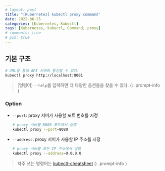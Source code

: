 ```yaml
---
# layout: post
title: "[Kubernetes] kubectl proxy command"
date: 2022-06-25
categories: [Kubernetes, Kubectl]
tags: [Kubernetes, kubectl, Command, proxy]
# comments: true
# pin: true
---
```


## 기본 구조

```bash
# URL을 통해 API 서버와 통신할 수 있다.
kubectl proxy http://localhost:8001
```

> [명령어] `--help`를 입력하면 더 다양한 옵션들을 찾을 수 있다.
{: .prompt-info }

### Option

- `--port`: proxy 서버가 사용할 포트 번호를 지정
    ```bash
    # proxy 서버를 8080 포트에서 실행
    kubectl proxy --port=8080
    ```

- `--address`: proxy 서버가 사용할 IP 주소를 지정
    ```bash
    # proxy 서버를 모든 IP 주소에서 실행
    kubectl proxy --address=0.0.0.0
    ```

> 자주 쓰는 명령어는 [kubectl-cheatsheet](https://kubernetes.io/docs/reference/kubectl/cheatsheet/)
{: .prompt-info }